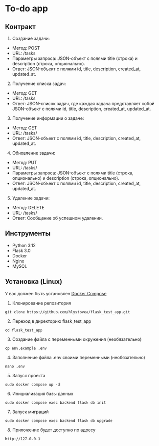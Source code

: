# To-do app

## Контракт

1. Создание задачи:
- Метод: POST
- URL: /tasks
- Параметры запроса: JSON-объект с полями title (строка) и description (строка, опционально).
- Ответ: JSON-объект с полями id, title, description, created_at, updated_at.

2. Получение списка задач:
- Метод: GET
- URL: /tasks
- Ответ: JSON-список задач, где каждая задача представляет собой JSON-объект с полями id, title, description, created_at, updated_at.

3. Получение информации о задаче:
- Метод: GET
- URL: /tasks/<id>
- Ответ: JSON-объект с полями id, title, description, created_at, updated_at.

4. Обновление задачи:
- Метод: PUT
- URL: /tasks/<id>
- Параметры запроса: JSON-объект с полями title (строка, опционально) и description (строка, опционально).
- Ответ: JSON-объект с полями id, title, description, created_at, updated_at.

5. Удаление задачи:
- Метод: DELETE
- URL: /tasks/<id>
- Ответ: Сообщение об успешном удалении.


## Инструменты
- Python 3.12
- Flask 3.0
- Docker
- Nginx
- MySQL


## Установка (Linux)
У вас должен быть установлен [Docker Compose](https://docs.docker.com/compose/)

1. Клонирование репозитория

```git clone https://github.com/hlystovea/flask_test_app.git```  

2. Переход в директорию flask_test_app

```cd flask_test_app```

3. Создание файла с переменными окружения (необязательно)

```cp env.example .env```

4. Заполнение файла .env своими переменными (необязательно)

```nano .env```

5. Запуск проекта

```sudo docker compose up -d```

6. Инициализация базы данных

```sudo docker compose exec backend flask db init```

7. Запуск миграций

```sudo docker compose exec backend flask db upgrade```

8. Приложение будет доступно по адресу
 
```http://127.0.0.1```
